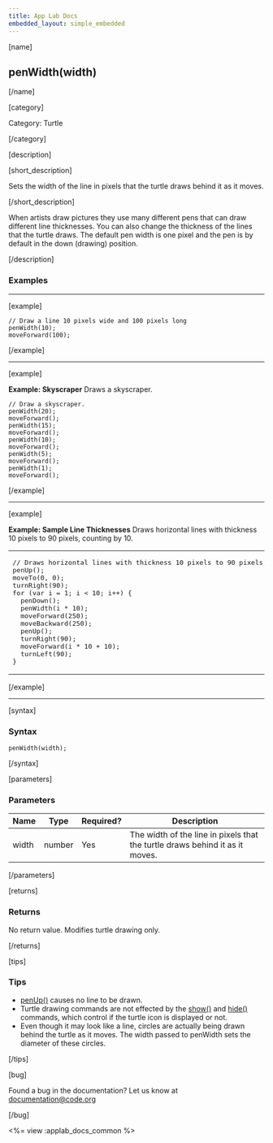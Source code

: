 ```yaml
---
title: App Lab Docs
embedded_layout: simple_embedded
---
```


[name]

## penWidth(width)

[/name]

[category]

Category: Turtle

[/category]

[description]

[short_description]

Sets the width of the line in pixels that the turtle draws behind it as it moves.

[/short_description]

When artists draw pictures they use many different pens that can draw different line thicknesses. You can also change the thickness of the lines that the turtle draws. The default pen width is one pixel and the pen is by default in the down (drawing) position.

[/description]

### Examples
____________________________________________________

[example]

```
// Draw a line 10 pixels wide and 100 pixels long
penWidth(10);
moveForward(100);
```

[/example]

____________________________________________________

[example]

**Example: Skyscraper** Draws a skyscraper.

```
// Draw a skyscraper.
penWidth(20);
moveForward();
penWidth(15);
moveForward();
penWidth(10);
moveForward();
penWidth(5);
moveForward();
penWidth(1);
moveForward();
```

[/example]

____________________________________________________

[example]

**Example: Sample Line Thicknesses** Draws horizontal lines with thickness 10 pixels to 90 pixels, counting by 10.

<table>
<tr>
<td>
<pre>
// Draws horizontal lines with thickness 10 pixels to 90 pixels, counting by 10.
penUp();
moveTo(0, 0);
turnRight(90);
for (var i = 1; i &lt; 10; i++) {
  penDown();
  penWidth(i * 10);
  moveForward(250);
  moveBackward(250);
  penUp();
  turnRight(90);
  moveForward(i * 10 + 10);
  turnLeft(90);
}
</pre>
</td>
<td>
<img src='https://images.code.org/03cfbdabcc8ad16e00d8fac04b6965f6-image-1445170155057.gif' style='width: 150px;'> 
</td>
</tr>
</table>

[/example]

____________________________________________________

[syntax]

### Syntax

```
penWidth(width);
```

[/syntax]

[parameters]

### Parameters

| Name  | Type | Required? | Description |
|-----------------|------|-----------|-------------|
| width | number | Yes | The width of the line in pixels that the turtle draws behind it as it moves.  |

[/parameters]

[returns]

### Returns
No return value. Modifies turtle drawing only.

[/returns]

[tips]

### Tips
- [penUp()](/applab/docs/penUp) causes no line to be drawn.
- Turtle drawing commands are not effected by the [show()](/applab/docs/show) and [hide()](/applab/docs/hide) commands, which control if the turtle icon is displayed or not.
- Even though it may look like a line, circles are actually being drawn behind the turtle as it moves. The width passed to penWidth sets the diameter of these circles.

[/tips]

[bug]

Found a bug in the documentation? Let us know at documentation@code.org

[/bug]

<%= view :applab_docs_common %>
